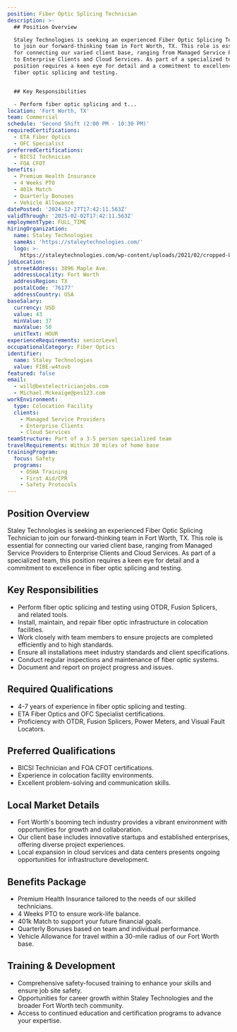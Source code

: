 ```yaml
---
position: Fiber Optic Splicing Technician
description: >-
  ## Position Overview

  Staley Technologies is seeking an experienced Fiber Optic Splicing Technician
  to join our forward-thinking team in Fort Worth, TX. This role is essential
  for connecting our varied client base, ranging from Managed Service Providers
  to Enterprise Clients and Cloud Services. As part of a specialized team, this
  position requires a keen eye for detail and a commitment to excellence in
  fiber optic splicing and testing.


  ## Key Responsibilities

  - Perform fiber optic splicing and t...
location: 'Fort Worth, TX'
team: Commercial
schedule: 'Second Shift (2:00 PM - 10:30 PM)'
requiredCertifications:
  - ETA Fiber Optics
  - OFC Specialist
preferredCertifications:
  - BICSI Technician
  - FOA CFOT
benefits:
  - Premium Health Insurance
  - 4 Weeks PTO
  - 401k Match
  - Quarterly Bonuses
  - Vehicle Allowance
datePosted: '2024-12-27T17:42:11.563Z'
validThrough: '2025-02-02T17:42:11.563Z'
employmentType: FULL_TIME
hiringOrganization:
  name: Staley Technologies
  sameAs: 'https://staleytechnologies.com/'
  logo: >-
    https://staleytechnologies.com/wp-content/uploads/2021/02/cropped-Logo_StaleyTechnologies.png
jobLocation:
  streetAddress: 3896 Maple Ave.
  addressLocality: Fort Worth
  addressRegion: TX
  postalCode: '76177'
  addressCountry: USA
baseSalary:
  currency: USD
  value: 43
  minValue: 37
  maxValue: 50
  unitText: HOUR
experienceRequirements: seniorLevel
occupationalCategory: Fiber Optics
identifier:
  name: Staley Technologies
  value: FIBE-w4tovb
featured: false
email:
  - will@bestelectricianjobs.com
  - Michael.Mckeaige@pes123.com
workEnvironment:
  type: Colocation Facility
  clients:
    - Managed Service Providers
    - Enterprise Clients
    - Cloud Services
teamStructure: Part of a 3-5 person specialized team
travelRequirements: Within 30 miles of home base
trainingProgram:
  focus: Safety
  programs:
    - OSHA Training
    - First Aid/CPR
    - Safety Protocols
---
```




## Position Overview
Staley Technologies is seeking an experienced Fiber Optic Splicing Technician to join our forward-thinking team in Fort Worth, TX. This role is essential for connecting our varied client base, ranging from Managed Service Providers to Enterprise Clients and Cloud Services. As part of a specialized team, this position requires a keen eye for detail and a commitment to excellence in fiber optic splicing and testing.

## Key Responsibilities
- Perform fiber optic splicing and testing using OTDR, Fusion Splicers, and related tools.
- Install, maintain, and repair fiber optic infrastructure in colocation facilities.
- Work closely with team members to ensure projects are completed efficiently and to high standards.
- Ensure all installations meet industry standards and client specifications.
- Conduct regular inspections and maintenance of fiber optic systems.
- Document and report on project progress and issues.

## Required Qualifications
- 4-7 years of experience in fiber optic splicing and testing.
- ETA Fiber Optics and OFC Specialist certifications.
- Proficiency with OTDR, Fusion Splicers, Power Meters, and Visual Fault Locators.

## Preferred Qualifications
- BICSI Technician and FOA CFOT certifications.
- Experience in colocation facility environments.
- Excellent problem-solving and communication skills.

## Local Market Details
- Fort Worth's booming tech industry provides a vibrant environment with opportunities for growth and collaboration.
- Our client base includes innovative startups and established enterprises, offering diverse project experiences.
- Local expansion in cloud services and data centers presents ongoing opportunities for infrastructure development.

## Benefits Package
- Premium Health Insurance tailored to the needs of our skilled technicians.
- 4 Weeks PTO to ensure work-life balance.
- 401k Match to support your future financial goals.
- Quarterly Bonuses based on team and individual performance.
- Vehicle Allowance for travel within a 30-mile radius of our Fort Worth base.

## Training & Development
- Comprehensive safety-focused training to enhance your skills and ensure job site safety.
- Opportunities for career growth within Staley Technologies and the broader Fort Worth tech community.
- Access to continued education and certification programs to advance your expertise.
